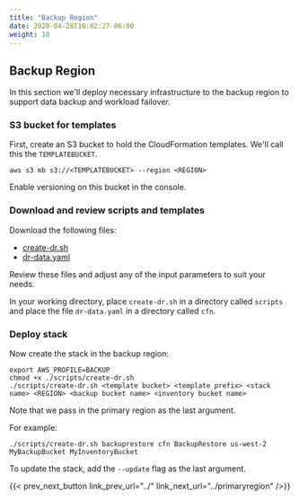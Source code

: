 ```yaml
---
title: "Backup Region"
date: 2020-04-28T10:02:27-06:00
weight: 10
---
```


## Backup Region

In this section we'll deploy necessary infrastructure to the backup region to support data backup and workload failover.

### S3 bucket for templates

First, create an S3 bucket to hold the CloudFormation templates.  We'll call this the `TEMPLATEBUCKET`.

    aws s3 mb s3://<TEMPLATEBUCKET> --region <REGION>

Enable versioning on this bucket in the console.

### Download and review scripts and templates

Download the following files:

* [create-dr.sh](/Reliability/200_Backup_Restore_Failback_Analytics/Code/scripts/create-dr.sh)
* [dr-data.yaml](/Reliability/200_Backup_Restore_Failback_Analytics/Code/cfn/dr-data.yaml)

Review these files and adjust any of the input parameters to suit your needs.

In your working directory, place `create-dr.sh` in a directory called `scripts` and place the file `dr-data.yaml` in a directory called `cfn`.

### Deploy stack

Now create the stack in the backup region:

    export AWS_PROFILE=BACKUP
    chmod +x ./scripts/create-dr.sh
    ./scripts/create-dr.sh <template bucket> <template prefix> <stack name> <REGION> <backup bucket name> <inventory bucket name> 

Note that we pass in the primary region as the last argument.

For example:

    ./scripts/create-dr.sh backuprestore cfn BackupRestore us-west-2 MyBackupBucket MyInventoryBucket 

To update the stack, add the `--update` flag as the last argument.

{{< prev_next_button link_prev_url="../" link_next_url="../primaryregion" />}}